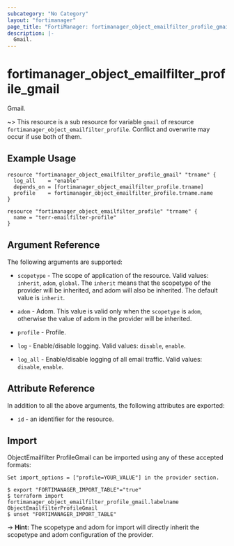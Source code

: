 ```yaml
---
subcategory: "No Category"
layout: "fortimanager"
page_title: "FortiManager: fortimanager_object_emailfilter_profile_gmail"
description: |-
  Gmail.
---
```


# fortimanager_object_emailfilter_profile_gmail
Gmail.

~> This resource is a sub resource for variable `gmail` of resource `fortimanager_object_emailfilter_profile`. Conflict and overwrite may occur if use both of them.



## Example Usage

```hcl
resource "fortimanager_object_emailfilter_profile_gmail" "trname" {
  log_all    = "enable"
  depends_on = [fortimanager_object_emailfilter_profile.trname]
  profile    = fortimanager_object_emailfilter_profile.trname.name
}

resource "fortimanager_object_emailfilter_profile" "trname" {
  name = "terr-emailfilter-profile"
}
```

## Argument Reference


The following arguments are supported:

* `scopetype` - The scope of application of the resource. Valid values: `inherit`, `adom`, `global`. The `inherit` means that the scopetype of the provider will be inherited, and adom will also be inherited. The default value is `inherit`.
* `adom` - Adom. This value is valid only when the `scopetype` is `adom`, otherwise the value of adom in the provider will be inherited.
* `profile` - Profile.

* `log` - Enable/disable logging. Valid values: `disable`, `enable`.

* `log_all` - Enable/disable logging of all email traffic. Valid values: `disable`, `enable`.



## Attribute Reference

In addition to all the above arguments, the following attributes are exported:
* `id` - an identifier for the resource.

## Import

ObjectEmailfilter ProfileGmail can be imported using any of these accepted formats:
```
Set import_options = ["profile=YOUR_VALUE"] in the provider section.

$ export "FORTIMANAGER_IMPORT_TABLE"="true"
$ terraform import fortimanager_object_emailfilter_profile_gmail.labelname ObjectEmailfilterProfileGmail
$ unset "FORTIMANAGER_IMPORT_TABLE"
```
-> **Hint:** The scopetype and adom for import will directly inherit the scopetype and adom configuration of the provider.
